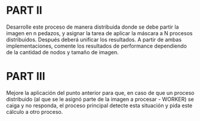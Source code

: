 # PART II 

Desarrolle este proceso de manera distribuida donde se debe partir la
imagen en n pedazos, y asignar la tarea de aplicar la máscara a N procesos
distribuidos. Después deberá unificar los resultados.
A partir de ambas implementaciones, comente los resultados de performance
dependiendo de la cantidad de nodos y tamaño de imagen.

# PART III

Mejore la aplicación del punto anterior para que, en caso de que un proceso
distribuido (al que se le asignó parte de la imagen a procesar - WORKER) se caiga y no responda, el proceso principal detecte esta situación y pida este
cálculo a otro proceso.


